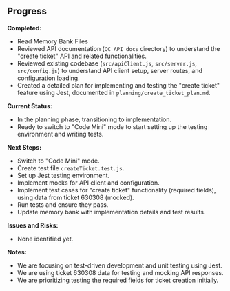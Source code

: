 ## Progress

**Completed:**

- Read Memory Bank Files
- Reviewed API documentation (`CC_API_docs` directory) to understand the "create ticket" API and related functionalities.
- Reviewed existing codebase (`src/apiClient.js`, `src/server.js`, `src/config.js`) to understand API client setup, server routes, and configuration loading.
- Created a detailed plan for implementing and testing the "create ticket" feature using Jest, documented in `planning/create_ticket_plan.md`.

**Current Status:**

- In the planning phase, transitioning to implementation.
- Ready to switch to "Code Mini" mode to start setting up the testing environment and writing tests.

**Next Steps:**

- Switch to "Code Mini" mode.
- Create test file `createTicket.test.js`.
- Set up Jest testing environment.
- Implement mocks for API client and configuration.
- Implement test cases for "create ticket" functionality (required fields), using data from ticket 630308 (mocked).
- Run tests and ensure they pass.
- Update memory bank with implementation details and test results.

**Issues and Risks:**

- None identified yet.

**Notes:**

- We are focusing on test-driven development and unit testing using Jest.
- We are using ticket 630308 data for testing and mocking API responses.
- We are prioritizing testing the required fields for ticket creation initially.